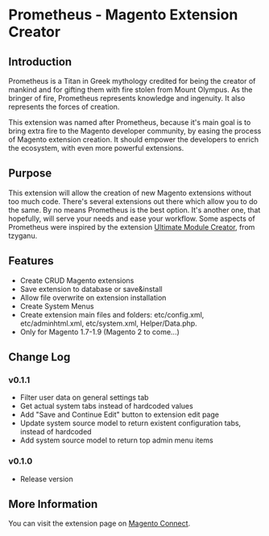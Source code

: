 # Prometheus - Magento Extension Creator

## Introduction

Prometheus is a Titan in Greek mythology credited for being the creator of mankind and for gifting them with fire stolen from Mount Olympus.
As the bringer of fire, Prometheus represents knowledge and ingenuity. It also represents the forces of creation.

This extension was named after Prometheus, because it's main goal is to bring extra fire to the Magento developer community,
by easing the process of Magento extension creation. It should empower the developers to enrich the ecosystem, with even more powerful extensions.

## Purpose

This extension will allow the creation of new Magento extensions without too much code. There's several extensions out there which allow you to do the same.
By no means Prometheus is the best option. It's another one, that hopefully, will serve your needs and ease your workflow.
Some aspects of Prometheus were inspired by the extension [Ultimate Module Creator](https://github.com/tzyganu/UMC1.9), from tzyganu.

## Features

- Create CRUD Magento extensions
- Save extension to database or save&install
- Allow file overwrite on extension installation
- Create System Menus
- Create extension main files and folders: etc/config.xml, etc/adminhtml.xml, etc/system.xml, Helper/Data.php.
- Only for Magento 1.7-1.9 (Magento 2 to come...)

## Change Log

### v0.1.1

- Filter user data on general settings tab
- Get actual system tabs instead of hardcoded values
- Add "Save and Continue Edit" button to extension edit page
- Update system source model to return existent configuration tabs, instead of hardcoded
- Add system source model to return top admin menu items

### v0.1.0

- Release version

## More Information

You can visit the extension page on [Magento Connect](http://www.magentocommerce.com/magento-connect/prometheus-magento-extension-creator.html).